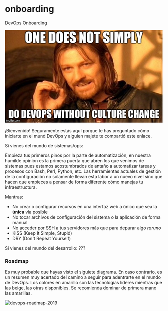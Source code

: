 # onboarding
DevOps Onboarding

![onboarding-meme](images/onboarding-meme.jpg "DevOps Culture Change")

¡Bienvenido! Seguramente estás aquí porque te has preguntado cómo iniciarte en el mund DevOps y alguien majete te compartió este enlace.

Si vienes del mundo de sistemas/ops:

Empieza tus primeros pinos por la parte de automatización, en nuestra humilde opinión es la primera puerta que abren los que venimos de sistemas pues estamos acostumbrados de antaño a automatizar tareas y procesos con Bash, Perl, Python, etc. Las herramientas actuales de gestión de la configuración no sólamente llevan esta labor a un nuevo nivel sino que hacen que empieces a pensar de forma diferente cómo manejas tu infraestructura.

Mantras:
* No crear o configurar recursos en una interfaz web a único que sea la **única** vía posible
* No tocar archivos de configuración del sistema o la aplicación de forma manual
* No acceder por SSH a tus servidores más que para depurar algo _raruno_
* KISS (Keep It Simple, Stupid)
* DRY (Don't Repeat Yourself)


Si vienes del mundo del desarrollo: ???


### Roadmap

Es muy probable que hayas visto el siguiete diagrama. En caso contrario, es un resumen muy acertado del camino a seguir para adentrarte en el mundo de DevOps. Los colores en amarillo son las tecnologías líderes mientras que las beige, las otras disponibles. Se recomienda dominar de primera mano las amarillas.

![devops-roadmap-2019](https://raw.githubusercontent.com/kamranahmedse/developer-roadmap/master/images/devops.png  "DevOps Roadmap 2019")